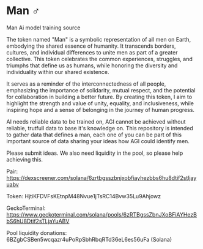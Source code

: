 # Man ♂
Man Ai model training source

The token named "Man" is a symbolic representation of all men on Earth, embodying the shared essence of humanity. It transcends borders, cultures, and individual differences to unite men as part of a greater collective. This token celebrates the common experiences, struggles, and triumphs that define us as humans, while honoring the diversity and individuality within our shared existence.

It serves as a reminder of the interconnectedness of all people, emphasizing the importance of solidarity, mutual respect, and the potential for collaboration in building a better future. By creating this token, I aim to highlight the strength and value of unity, equality, and inclusiveness, while inspiring hope and a sense of belonging in the journey of human progress.

AI needs reliable data to be trained on, AGI cannot be achieved without reliable, trutfull data to base it's knowledge on. This repository is intended to gather data that defines a man, each one of you can be part of this important source of data sharing your ideas how AGI could identify men.

Please submit ideas.
We also need liquidity in the pool, so please help achieving this.

Pair: https://dexscreener.com/solana/6zrtbgsszbnjxobfiayhezbbs6hu8dtif2stljayuabv

Token: HjtiKFDVFsKEtnpM48Nvue1jTsRC14Bvw35Lu9Ahjowz

GeckoTerminal: https://www.geckoterminal.com/solana/pools/6zRTBgssZbnJXoBFiAYHezBbS6hU8Dtif2sTLjaYuABV

Pool liquidity donations: 6BZgbCSBen5wcqazr4uPoRpSbhRbqRTd36eL6es56uFa (Solana)
